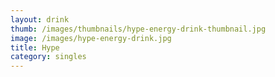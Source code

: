 ```yaml
---
layout: drink
thumb: /images/thumbnails/hype-energy-drink-thumbnail.jpg
image: /images/hype-energy-drink.jpg
title: Hype
category: singles
---
```


